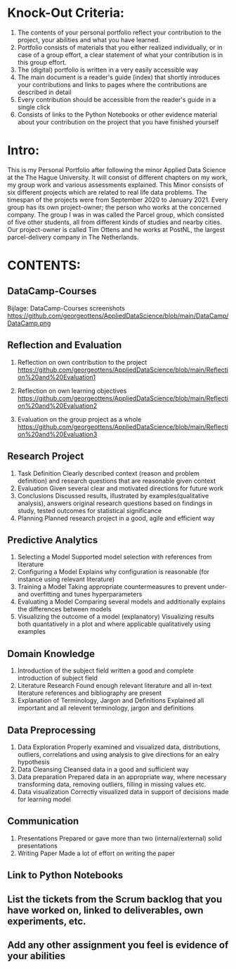 # Knock-Out Criteria:
1. The contents of your personal portfolio reflect your contribution to the project, your abilities and what you have learned.
2. Portfolio consists of materials that you either realized individually, or in case of a group effort, a clear statement of what your contribution is in this group effort.
3. The (digital) portfolio is written in a very easily accessible way
4. The main document is a reader's guide (index) that shortly introduces your contributions and links to pages where the contributions are described in detail
5. Every contribution should be accessible from the reader's guide in a single click
6. Consists of links to the Python Notebooks or other evidence material about your contribution on the project that you have finished yourself

# Intro:
This is my Personal Portfolio after following the minor Applied Data Science at the The Hague University. It will consist of different chapters on my work, my group work and various assessments explained.
This Minor consists of six different projects which are related to real life data problems.
The timespan of the projects were from September 2020 to January 2021.
Every group has its own project-owner; the person who works at the concerned company.
The group I was in was called the Parcel group, which consisted of five other students, all from different kinds of studies and nearby cities.
Our project-owner is called Tim Ottens and he works at PostNL, the largest parcel-delivery company in The Netherlands.

# CONTENTS:

## DataCamp-Courses
Bijlage: DataCamp-Courses screenshots
https://github.com/georgeottens/AppliedDataScience/blob/main/DataCamp/DataCamp.png

## Reflection and Evaluation
1. Reflection on own contribution to the project
https://github.com/georgeottens/AppliedDataScience/blob/main/Reflection%20and%20Evaluation1

2. Reflection on own learning objectives
https://github.com/georgeottens/AppliedDataScience/blob/main/Reflection%20and%20Evaluation2

3. Evaluation on the group project as a whole
https://github.com/georgeottens/AppliedDataScience/blob/main/Reflection%20and%20Evaluation3


## Research Project
1. Task Definition
Clearly described context (reason and problem definition) and research questions that are reasonable given context
2. Evaluation
Given several clear and motivated directions for future work
3. Conclusions
Discussed results, illustrated by examples(qualitative analysis), answers original research questions based on findings in study, tested outcomes for statistical significance
4. Planning
Planned research project in a good, agile and efficient way


## Predictive Analytics
1. Selecting a Model
Supported model selection with references from literature
2. Configuring a Model
Explains why configuration is reasonable (for instance using relevant literature)
3. Training a Model
Taking appropriate countermeasures to prevent under- and overfitting and tunes hyperparameters
4. Evaluating a Model
Comparing several models and additionally explains the differences between models
5. Visualizing the outcome of a model (explanatory)
Visualizing results both quantatively in a plot and where applicable qualitatively using examples


## Domain Knowledge
1. Introduction of the subject field
written a good and complete introduction of subject field
2. Literature Research
Found enough relevant literature and all in-text literature references and bibliography are present
3. Explanation of Terminology, Jargon and Definitions
Explained all important and all relevent terminology, jargon and definitions


## Data Preprocessing
1. Data Exploration
Properly examined and visualized data, distributions, outliers, correlations and using analysis to give directions for an ealry hypothesis
2. Data Cleansing
Cleansed data in a good and sufficient way
3. Data preparation
Prepared data in an appropriate way, where necessary transforming data, removing outliers, filling in missing values etc.
4. Data visualization
Correctly visualized data in support of decisions made for learning model


## Communication
1. Presentations
Prepared or gave more than two (internal/external) solid presentations
2. Writing Paper
Made a lot of effort on writing the paper


## Link to Python Notebooks


## List the tickets from the Scrum backlog that you have worked on, linked to deliverables, own experiments, etc.


## Add any other assignment you feel is evidence of your abilities
